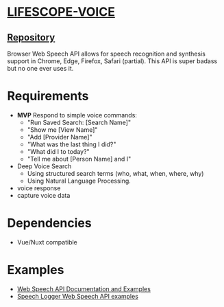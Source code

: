 # [LIFESCOPE-VOICE](https://github.com/LifeScopeLabs/lifescope-voice)

## [Repository](https://github.com/LifeScopeLabs/lifescope-voice)

Browser Web Speech API allows for speech recognition and synthesis support in Chrome, Edge, Firefox, Safari (partial). This API is super badass but no one ever uses it. 

# Requirements
- **MVP** Respond to simple voice commands:
	- "Run Saved Search: [Search Name]"
	- "Show me [View Name]"
	- "Add [Provider Name]"
	- "What was the last thing I did?"
	- "What did I to today?"
	- "Tell me about [Person Name] and I"
- Deep Voice Search
	- Using structured search terms (who, what, when, where, why)
	- Using Natural Language Processing.
- voice response
- capture voice data

# Dependencies

- Vue/Nuxt compatible

# Examples

- [Web Speech API Documentation and Examples](https://developer.mozilla.org/en-US/docs/Web/API/Web_Speech_API)
- [Speech Logger Web Speech API examples](https://speechlogger.appspot.com/developers/)
<!--stackedit_data:
eyJoaXN0b3J5IjpbMTI0MzMwMzQwNywtMTU3ODE1MjI2MCwxOD
UzMzA1NDk2LDIwMjc2MjkzMDQsLTQ2MjQzOTY0NiwtMTQ3NTkw
NTc3MiwxNjU0MTkxOTg1XX0=
-->